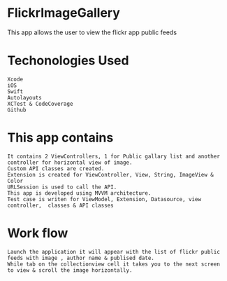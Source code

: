 # FlickrImageGallery
This app allows the user to view the flickr app public feeds


# Techonologies Used

    Xcode
    iOS
    Swift
    Autolayouts
    XCTest & CodeCoverage
    Github
    

# This app contains 

    It contains 2 ViewControllers, 1 for Public gallary list and another controller for horizontal view of image.
    Custom API classes are created. 
    Extension is created for ViewController, View, String, ImageView & Color
    URLSession is used to call the API.
    This app is developed using MVVM architecture.
    Test case is writen for ViewModel, Extension, Datasource, view controller,  classes & API classes

# Work flow
    Launch the application it will appear with the list of flickr public feeds with image , author name & publised date.
    While tab on the collectionview cell it takes you to the next screen to view & scroll the image horizontally.

    
